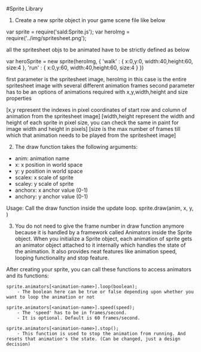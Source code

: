 #Sprite Library

1. Create a new sprite object in your game scene file like below

var sprite = require('sald:Sprite.js');
var heroImg = require('../img/spritesheet.png'); 

all the spritesheet objs to be animated have to be strictly defined as below 

var heroSprite = new sprite(heroImg, {
	'walk' : {
		x:0,y:0,
		width:40,height:60,
		size:4
	},
	'run' : {
		x:0,y:60,
		width:40,height:60,
		size:4
	}
})

first parameter is the spritesheet image, heroImg in this case is the entire spritesheet image with several different animation frames
second parameter has to be an options of animations required with x,y,width,height and size properties

[x,y represent the indexes in pixel coordinates of start row and column of animation from the spritesheet image]
[width,height represent the width and height of each sprite in pixel size, you can check the same in paint for image width and height in pixels]
[size is the max number of frames till which that animation needs to be played from the spritesheet image]

2. The draw function takes the following arguments: 
  * anim: animation name
  * x: x position in world space
  * y: y position in world space
  * scalex: x scale of sprite
  * scaley: y scale of sprite
  * anchorx: x anchor value (0-1)
  * anchory: y anchor value (0-1)

  Usage: Call the draw function inside the update loop.
  			sprite.draw(anim, x, y, )

3. You do not need to give the frame number in draw function anymore because it is handled by a framework called Animators inside the Sprite object.
  When you initialize a Sprite object, each animation of sprite gets an animator object attached to it internally which handles the state of the animation.
  It also provides neat features like animation speed, looping functionality and stop feature.

  After creating your sprite, you can call these functions to access animators and its functions:

  	sprite.animators[<animation-name>].loop(boolean);
  		- The boolean here can be true or false depending upon whether you want to loop the animation or not 

  	sprite.animators[<animation-name>].speed(speed);
  		- The 'speed' has to be in frames/second.
  		- It is optional. Default is 60 frames/second.

  	sprite.animators[<animation-name>].stop();
  		- This function is used to stop the animation from running. And resets that animation's the state. (Can be changed, just a design decision)
